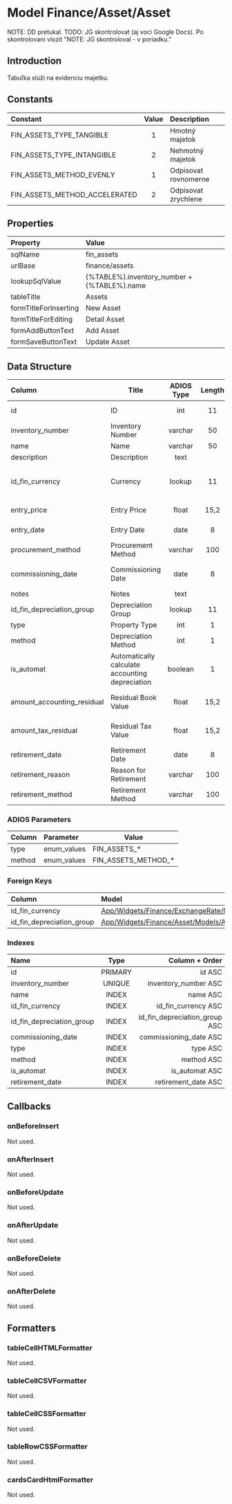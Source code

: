 # Model Finance/Asset/Asset

NOTE: DD pretukal.
TODO: JG skontrolovat (aj voci Google Docs). Po skontrolovani vlozit "NOTE: JG skontroloval - v poriadku."

## Introduction

Tabuľka slúži na evidenciu majetku. 

## Constants

| Constant                      | Value | Description          |
| :---------------------------- | :---: | :------------------- |
| FIN_ASSETS_TYPE_TANGIBLE      |   1   | Hmotný majetok       |
| FIN_ASSETS_TYPE_INTANGIBLE    |   2   | Nehmotný majetok     |
| FIN_ASSETS_METHOD_EVENLY      |   1   | Odpisovat rovnomerne |
| FIN_ASSETS_METHOD_ACCELERATED |   2   | Odpisovat zrychlene  |

## Properties

| Property              | Value                                       |
| :-------------------- | :------------------------------------------ |
| sqlName               | fin_assets                                  |
| urlBase               | finance/assets                              |
| lookupSqlValue        | {%TABLE%}.inventory_number + {%TABLE%}.name |
| tableTitle            | Assets                                      |
| formTitleForInserting | New Asset                                   |
| formTitleForEditing   | Detail Asset                                |
| formAddButtonText     | Add Asset                                   |
| formSaveButtonText    | Update Asset                                |

## Data Structure

| Column                     | Title                                           | ADIOS Type | Length | Required | Notes                                  |
| :------------------------- | ----------------------------------------------- | :--------: | :----: | :------: | :------------------------------------- |
| id                         | ID                                              |    int     |   11   |   TRUE   | Jedinečné ID záznamu                   |
| inventory_number           | Inventory Number                                |  varchar   |   50   |   TRUE   | Inventárne číslo                       |
| name                       | Name                                            |  varchar   |   50   |   TRUE   | Názov                                  |
| description                | Description                                     |    text    |        |  FALSE   | Popis                                  |
| id_fin_currency            | Currency                                        |   lookup   |   11   |   TRUE   | ID meny v uvedená vstupná cena         |
| entry_price                | Entry Price                                     |   float    |  15,2  |   TRUE   | Vstupná cena                           |
| entry_date                 | Entry Date                                      |    date    |   8    |   TRUE   | Dátum obstarania                       |
| procurement_method         | Procurement Method                              |  varchar   |  100   |  FALSE   | Spôsob obstarania                      |
| commissioning_date         | Commissioning Date                              |    date    |   8    |   TRUE   | Dátum zaradenia do užívania            |
| notes                      | Notes                                           |    text    |        |  FALSE   | Poznámky                               |
| id_fin_depreciation_group  | Depreciation Group                              |   lookup   |   11   |   TRUE   | Odpisová skupina                       |
| type                       | Property Type                                   |    int     |   1    |   TRUE   | Typ majetku                            |
| method                     | Depreciation Method                             |    int     |   1    |   TRUE   | Metóda odpisovania                     |
| is_automat                 | Automatically calculate accounting depreciation |  boolean   |   1    |  FALSE   | Automaticky vypočítavať účtovné odpisy |
| amount_accounting_residual | Residual Book Value                             |   float    |  15,2  |  FALSE   | Zostatková účtovná hodnota             |
| amount_tax_residual        | Residual Tax Value                              |   float    |  15,2  |  FALSE   | Zostatková daňová hodnota              |
| retirement_date            | Retirement Date                                 |    date    |   8    |  FALSE   | Dátum vyradenia                        |
| retirement_reason          | Reason for Retirement                           |  varchar   |  100   |  FALSE   | Dôvod vyradenia                        |
| retirement_method          | Retirement Method                               |  varchar   |  100   |  FALSE   | Spôsob vyradenia                       |

### ADIOS Parameters

| Column | Parameter   | Value               |
| :----- | :---------- | ------------------- |
| type   | enum_values | FIN_ASSETS_*        |
| method | enum_values | FIN_ASSETS_METHOD_* |

### Foreign Keys

| Column                    | Model                                                                                                              | Relation | OnUpdate | OnDelete |
| :------------------------ | :----------------------------------------------------------------------------------------------------------------- | :------: | :------: | :------: |
| id_fin_currency           | [App/Widgets/Finance/ExchangeRate/Models/Currency](../../../Finance/ExchangeRate/Models/Currency.md)               |   1:N    | Cascade  | Restrict |
| id_fin_depreciation_group | [App/Widgets/Finance/Asset/Models/AssetDepreciationGroup](../../../Finance/Asset/Models/AssetDepreciationGroup.md) |   1:N    | Cascade  | Restrict |

### Indexes

| Name                      |  Type   |                Column + Order |
| :------------------------ | :-----: | ----------------------------: |
| id                        | PRIMARY |                        id ASC |
| inventory_number          | UNIQUE  |          inventory_number ASC |
| name                      |  INDEX  |                      name ASC |
| id_fin_currency           |  INDEX  |           id_fin_currency ASC |
| id_fin_depreciation_group |  INDEX  | id_fin_depreciation_group ASC |
| commissioning_date        |  INDEX  |        commissioning_date ASC |
| type                      |  INDEX  |                      type ASC |
| method                    |  INDEX  |                    method ASC |
| is_automat                |  INDEX  |                is_automat ASC |
| retirement_date           |  INDEX  |           retirement_date ASC |

## Callbacks

### onBeforeInsert

Not used.

### onAfterInsert

Not used.

### onBeforeUpdate

Not used.

### onAfterUpdate

Not used.

### onBeforeDelete

Not used.

### onAfterDelete

Not used.

## Formatters

### tableCellHTMLFormatter

Not used.

### tableCellCSVFormatter

Not used.

### tableCellCSSFormatter

Not used.

### tableRowCSSFormatter

Not used.

### cardsCardHtmlFormatter

Not used.
